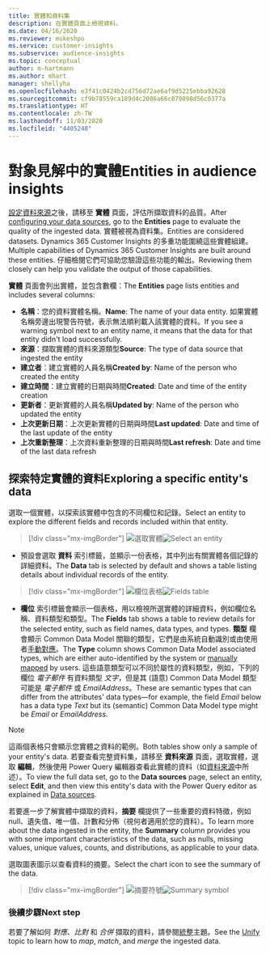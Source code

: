 ```yaml
---
title: 實體和資料集
description: 在實體頁面上檢視資料。
ms.date: 04/16/2020
ms.reviewer: mukeshpo
ms.service: customer-insights
ms.subservice: audience-insights
ms.topic: conceptual
author: m-hartmann
ms.author: mhart
manager: shellyha
ms.openlocfilehash: e3f41c0424b2cd756d72ae6af9d5225ebba92628
ms.sourcegitcommit: cf9b78559ca189d4c2086a66c879098d56c0377a
ms.translationtype: HT
ms.contentlocale: zh-TW
ms.lasthandoff: 11/03/2020
ms.locfileid: "4405248"
---
```

# <a name="entities-in-audience-insights"></a><span data-ttu-id="f4ef3-103">對象見解中的實體</span><span class="sxs-lookup"><span data-stu-id="f4ef3-103">Entities in audience insights</span></span>

<span data-ttu-id="f4ef3-104">[設定資料來源](data-sources.md)之後，請移至 **實體** 頁面，評估所擷取資料的品質。</span><span class="sxs-lookup"><span data-stu-id="f4ef3-104">After [configuring your data sources](data-sources.md), go to the **Entities** page to evaluate the quality of the ingested data.</span></span> <span data-ttu-id="f4ef3-105">實體被視為資料集。</span><span class="sxs-lookup"><span data-stu-id="f4ef3-105">Entities are considered datasets.</span></span> <span data-ttu-id="f4ef3-106">Dynamics 365 Customer Insights 的多重功能圍繞這些實體組建。</span><span class="sxs-lookup"><span data-stu-id="f4ef3-106">Multiple capabilities of Dynamics 365 Customer Insights are built around these entities.</span></span> <span data-ttu-id="f4ef3-107">仔細檢閱它們可協助您驗證這些功能的輸出。</span><span class="sxs-lookup"><span data-stu-id="f4ef3-107">Reviewing them closely can help you validate the output of those capabilities.</span></span>

<span data-ttu-id="f4ef3-108">**實體** 頁面會列出實體，並包含數欄：</span><span class="sxs-lookup"><span data-stu-id="f4ef3-108">The **Entities** page lists entities and includes several columns:</span></span>

- <span data-ttu-id="f4ef3-109">**名稱**：您的資料實體名稱。</span><span class="sxs-lookup"><span data-stu-id="f4ef3-109">**Name**: The name of your data entity.</span></span> <span data-ttu-id="f4ef3-110">如果實體名稱旁邊出現警告符號，表示無法順利載入該實體的資料。</span><span class="sxs-lookup"><span data-stu-id="f4ef3-110">If you see a warning symbol next to an entity name, it means that the data for that entity didn't load successfully.</span></span>
- <span data-ttu-id="f4ef3-111">**來源**：擷取實體的資料來源類型</span><span class="sxs-lookup"><span data-stu-id="f4ef3-111">**Source**: The type of data source that ingested the entity</span></span>
- <span data-ttu-id="f4ef3-112">**建立者**：建立實體的人員名稱</span><span class="sxs-lookup"><span data-stu-id="f4ef3-112">**Created by**: Name of the person who created the entity</span></span>
- <span data-ttu-id="f4ef3-113">**建立時間**：建立實體的日期與時間</span><span class="sxs-lookup"><span data-stu-id="f4ef3-113">**Created**: Date and time of the entity creation</span></span>
- <span data-ttu-id="f4ef3-114">**更新者**：更新實體的人員名稱</span><span class="sxs-lookup"><span data-stu-id="f4ef3-114">**Updated by**: Name of the person who updated the entity</span></span>
- <span data-ttu-id="f4ef3-115">**上次更新日期**：上次更新實體的日期與時間</span><span class="sxs-lookup"><span data-stu-id="f4ef3-115">**Last updated**: Date and time of the last update of the entity</span></span>
- <span data-ttu-id="f4ef3-116">**上次重新整理**：上次資料重新整理的日期與時間</span><span class="sxs-lookup"><span data-stu-id="f4ef3-116">**Last refresh**: Date and time of the last data refresh</span></span>

## <a name="exploring-a-specific-entitys-data"></a><span data-ttu-id="f4ef3-117">探索特定實體的資料</span><span class="sxs-lookup"><span data-stu-id="f4ef3-117">Exploring a specific entity's data</span></span>

<span data-ttu-id="f4ef3-118">選取一個實體，以探索該實體中包含的不同欄位和記錄。</span><span class="sxs-lookup"><span data-stu-id="f4ef3-118">Select an entity to explore the different fields and records included within that entity.</span></span>

> [!div class="mx-imgBorder"]
> <span data-ttu-id="f4ef3-119">![選取實體](media/data-manager-entities-data.png "選取實體")</span><span class="sxs-lookup"><span data-stu-id="f4ef3-119">![Select an entity](media/data-manager-entities-data.png "Select an entity")</span></span>

- <span data-ttu-id="f4ef3-120">預設會選取 **資料** 索引標籤，並顯示一份表格，其中列出有關實體各個記錄的詳細資料。</span><span class="sxs-lookup"><span data-stu-id="f4ef3-120">The **Data** tab is selected by default and shows a table listing details about individual records of the entity.</span></span>

> [!div class="mx-imgBorder"]
> <span data-ttu-id="f4ef3-121">![欄位表格](media/data-manager-entities-fields.PNG "欄位表格")</span><span class="sxs-lookup"><span data-stu-id="f4ef3-121">![Fields table](media/data-manager-entities-fields.PNG "Fields table")</span></span>

- <span data-ttu-id="f4ef3-122">**欄位** 索引標籤會顯示一個表格，用以檢視所選實體的詳細資料，例如欄位名稱、資料類型和類型。</span><span class="sxs-lookup"><span data-stu-id="f4ef3-122">The **Fields** tab shows a table to review details for the selected entity, such as field names, data types, and types.</span></span> <span data-ttu-id="f4ef3-123">**類型** 欄會顯示 Common Data Model 關聯的類型，它們是由系統自動識別或由使用者[手動對應](map-entities.md)。</span><span class="sxs-lookup"><span data-stu-id="f4ef3-123">The **Type** column shows Common Data Model associated types, which are either auto-identified by the system or [manually mapped](map-entities.md) by users.</span></span> <span data-ttu-id="f4ef3-124">這些語意類型可以不同於屬性的資料類型，例如，下列的欄位 *電子郵件* 有資料類型 *文字*，但是其 (語意) Common Data Model 類型可能是 *電子郵件* 或 *EmailAddress*。</span><span class="sxs-lookup"><span data-stu-id="f4ef3-124">These are semantic types that can differ from the attributes' data types—for example, the field *Email* below has a data type *Text* but its (semantic) Common Data Model type might be *Email* or *EmailAddress*.</span></span>

> [!NOTE]
> <span data-ttu-id="f4ef3-125">這兩個表格只會顯示您實體之資料的範例。</span><span class="sxs-lookup"><span data-stu-id="f4ef3-125">Both tables show only a sample of your entity's data.</span></span> <span data-ttu-id="f4ef3-126">若要查看完整資料集，請移至 **資料來源** 頁面，選取實體，選取 **編輯**，然後使用 Power Query 編輯器查看此實體的資料（如[資料來源](data-sources.md)中所述）。</span><span class="sxs-lookup"><span data-stu-id="f4ef3-126">To view the full data set, go to the **Data sources** page, select an entity, select **Edit**, and then view this entity's data with the Power Query editor as explained in [Data sources](data-sources.md).</span></span>

<span data-ttu-id="f4ef3-127">若要進一步了解實體中擷取的資料，**摘要** 欄提供了一些重要的資料特徵，例如 null、遺失值、唯一值、計數和分佈（視何者適用於您的資料）。</span><span class="sxs-lookup"><span data-stu-id="f4ef3-127">To learn more about the data ingested in the entity, the **Summary** column provides you with some important characteristics of the data, such as nulls, missing values, unique values, counts, and distributions, as applicable to your data.</span></span>

<span data-ttu-id="f4ef3-128">選取圖表圖示以查看資料的摘要。</span><span class="sxs-lookup"><span data-stu-id="f4ef3-128">Select the chart icon to see the summary of the data.</span></span>

> [!div class="mx-imgBorder"]
> <span data-ttu-id="f4ef3-129">![摘要符號](media/data-manager-entities-summary.png "資料摘要表格")</span><span class="sxs-lookup"><span data-stu-id="f4ef3-129">![Summary symbol](media/data-manager-entities-summary.png "Data summary table")</span></span>

### <a name="next-step"></a><span data-ttu-id="f4ef3-130">後續步驟</span><span class="sxs-lookup"><span data-stu-id="f4ef3-130">Next step</span></span>

<span data-ttu-id="f4ef3-131">若要了解如何 *對應*、*比對* 和 *合併* 擷取的資料，請參閱[統整](data-unification.md)主題。</span><span class="sxs-lookup"><span data-stu-id="f4ef3-131">See the [Unify](data-unification.md) topic to learn how to *map*, *match*, and *merge* the ingested data.</span></span>
